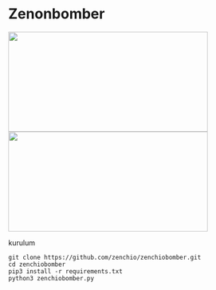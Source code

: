 # Zenonbomber
<img src=https://user-images.githubusercontent.com/51286195/212484738-6abd87d1-d819-429f-845f-9afa83ff1cdb.PNG height="200px" width="400px"/>
<img src=https://user-images.githubusercontent.com/51286195/209442235-7069b8e7-b3f3-4b70-82cb-a86014836be0.png height="200px" width="400px"/>
</h1>

kurulum 

</h1>


```console
git clone https://github.com/zenchio/zenchiobomber.git
cd zenchiobomber
pip3 install -r requirements.txt
python3 zenchiobomber.py
```
